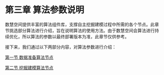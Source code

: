 # 第三章   算法参数说明

数慧空间提供丰富的算法组件库，支撑自主挖掘建模过程中所需的各个节点。此章节挑选部分算法进行介绍，旨在说明算法的使用方法。由于数慧空间会算法进行持续优化，所以算法的参数以最终部署版本为准，此章节仅供参考。

接下来，我们通过以下两部分内容，对算法参数进行介绍：

[第一节   数据准备算法节点](/suan-fa-can-shu-shuo-ming/shu-ju-zhun-bei-suan-fa-jie-dian.md)

[第二节   挖掘建模算法节点](/suan-fa-can-shu-shuo-ming/wa-jue-jian-mo-suan-fa-jie-dian.md)

